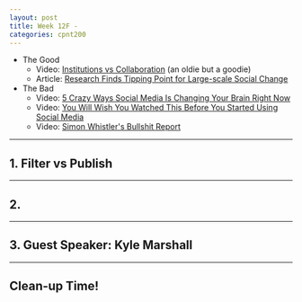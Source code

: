 ```yaml
---
layout: post
title: Week 12F - 
categories: cpnt200
---
```


- The Good
  - Video: [Institutions vs Collaboration](https://www.ted.com/talks/clay_shirky_institutions_vs_collaboration) (an oldie but a goodie)
  - Article: [Research Finds Tipping Point for Large-scale Social Change ](https://www.asc.upenn.edu/news-events/news/research-finds-tipping-point-large-scale-social-change)
- The Bad
  - Video: [5 Crazy Ways Social Media Is Changing Your Brain Right Now](https://youtu.be/HffWFd_6bJ0)
  - Video: [You Will Wish You Watched This Before You Started Using Social Media](https://youtu.be/PmEDAzqswh8)
  - Video: [Simon Whistler's Bullshit Report](https://youtu.be/3s_fgAiBzvk)

---

## 1. Filter vs Publish

---

## 2. 

---

## 3. Guest Speaker: Kyle Marshall

---

## Clean-up Time!